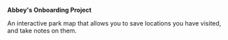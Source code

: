 **Abbey's Onboarding Project**

An interactive park map that allows you to save locations you have visited, and take notes on them. 
